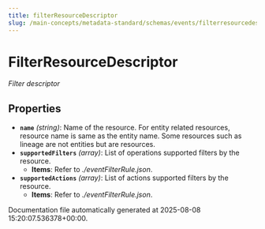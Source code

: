 ```yaml
---
title: filterResourceDescriptor
slug: /main-concepts/metadata-standard/schemas/events/filterresourcedescriptor
---
```


# FilterResourceDescriptor

*Filter descriptor*

## Properties

- **`name`** *(string)*: Name of the resource. For entity related resources, resource name is same as the entity name. Some resources such as lineage are not entities but are resources.
- **`supportedFilters`** *(array)*: List of operations supported filters by the resource.
  - **Items**: Refer to *./eventFilterRule.json*.
- **`supportedActions`** *(array)*: List of actions supported filters by the resource.
  - **Items**: Refer to *./eventFilterRule.json*.


Documentation file automatically generated at 2025-08-08 15:20:07.536378+00:00.
